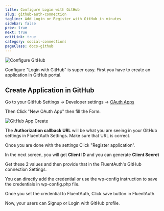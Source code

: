 ```yaml
---
title: Configure Login with GitHub
slug: github-auth-connection
tagline: Add Login or Register with GitHub in minutes
sidebar: false
prev: true
next: true
editLink: true
category: social-connections
pageClass: docs-github
---
```


![Configure GitHub](https://fluentauth.com/wp-content/uploads/2022/12/configure-github.png)

Configure "Login with GitHub" is super easy. First you have to create an application in GitHub portal.

## Create Application in GitHub

Go to your GitHub Settings -> Developer settings -> [OAuth Apps](https://github.com/settings/developers) 

Then Click "New OAuth App" then fill the Form.

![GitHub App Create](https://fluentauth.com/wp-content/uploads/2022/12/github-app.png)

The **Authorization callback URL** will be what you are seeing in your GitHub settings in FluentAuth Settings. Make sure that URL is correct.

Once you are done with the settings Click "Register application".

In the next screen, you will get **Client ID** and you can generate **Client Secret**

Get these 2 values and then provide that in the FluentAuth's GitHub connection Settings.

You can directly add the credential or use the wp-config instruction to save the credentials in wp-config.php file.

Once you set the credential to FluentAuth, Click save button in FluentAuth. 

Now, your users can Signup or Login with GitHub profile.
